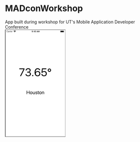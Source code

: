 # MADconWorkshop
App built during workshop for UT's Mobile Application Developer Conference  
<img src='https://github.com/williamx98/MADconWorkshop/blob/master/Screen%20Shot%202019-03-09%20at%209.40.34%20AM.png' title='Demo picture' width='200' alt='Demo picture' />
